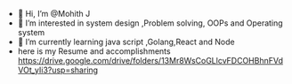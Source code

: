 - 👋 Hi, I’m @Mohith J
- 👀 I’m interested in system design ,Problem solving, OOPs and Operating system
- 🌱 I’m currently learning java script ,Golang,React and Node
- here is my Resume and accomplishments https://drive.google.com/drive/folders/13Mr8WsCoGLlcvFDCOHBhnFVdVOt_yIi3?usp=sharing

